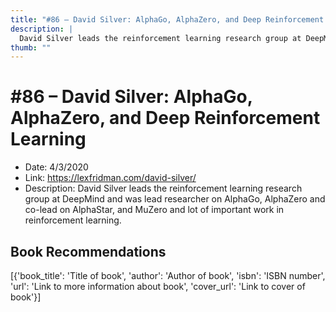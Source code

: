 ```yaml
---
title: "#86 – David Silver: AlphaGo, AlphaZero, and Deep Reinforcement Learning"
description: |
  David Silver leads the reinforcement learning research group at DeepMind and was lead researcher on AlphaGo, AlphaZero and co-lead on AlphaStar, and MuZero and lot of important work in reinforcement learning."
thumb: ""
---
```


# #86 – David Silver: AlphaGo, AlphaZero, and Deep Reinforcement Learning

  - Date: 4/3/2020
  - Link: https://lexfridman.com/david-silver/
  - Description: David Silver leads the reinforcement learning research group at DeepMind and was lead researcher on AlphaGo, AlphaZero and co-lead on AlphaStar, and MuZero and lot of important work in reinforcement learning.

## Book Recommendations

[{'book_title': 'Title of book', 'author': 'Author of book', 'isbn': 'ISBN number', 'url': 'Link to more information about book', 'cover_url': 'Link to cover of book'}]